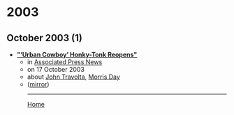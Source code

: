 # 2003

## October 2003 (1)

 - [**"‘Urban Cowboy’ Honky-Tonk Reopens"**](https://apnews.com/article/364ab90c9586855c2cfd89f85e36a796)<ul><li>in [Associated Press News](https://apnews.com/)</li><li>on 17 October 2003</li><li>about [John Travolta](../../topics/john-travolta/index.md), [Morris Day](../../topics/morris-day/index.md)</li><li>([mirror](https://web.archive.org/web/*/https://apnews.com/article/364ab90c9586855c2cfd89f85e36a796))</li><ul>

----

[Home](../index.md)

